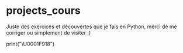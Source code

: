 # projects_cours

Juste des exercices et découvertes que je fais en Python, merci de me corriger ou simplement de visiter :) 

print("\U0001F918")	
